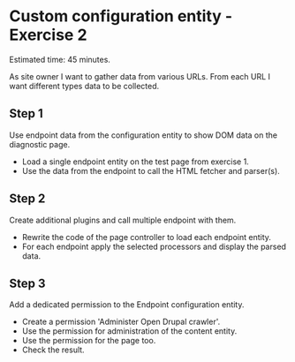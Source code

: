 # Custom configuration entity - Exercise 2
Estimated time: 45 minutes.

As site owner I want to gather data from various URLs. From each URL I want different types data to be collected.

## Step 1
Use endpoint data from the configuration entity to show DOM data on the diagnostic page.

- Load a single endpoint entity on the test page from exercise 1.
- Use the data from the endpoint to call the HTML fetcher and parser(s).

## Step 2
Create additional plugins and call multiple endpoint with them.

- Rewrite the code of the page controller to load each endpoint entity.
- For each endpoint apply the selected processors and display the parsed data.

## Step 3
Add a dedicated permission to the Endpoint configuration entity.

- Create a permission 'Administer Open Drupal crawler'.
- Use the permission for administration of the content entity.
- Use the permission for the page too.
- Check the result.
